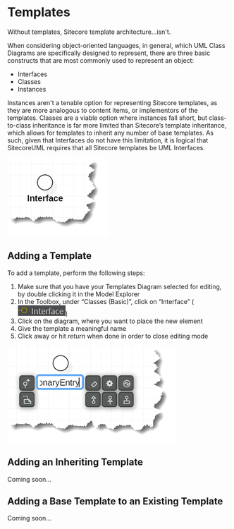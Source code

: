 # Templates

Without templates, Sitecore template architecture...isn't.

When considering object-oriented languages, in general, which UML Class Diagrams are specifically designed to represent, there are three basic constructs that are most commonly used to represent an object:

* Interfaces
* Classes
* Instances

Instances aren't a tenable option for representing Sitecore templates, as they are more analogous to content items, or implementors of the templates. Classes are a viable option where instances fall short, but class-to-class inheritance is far more limited than Sitecore’s template inheritance, which allows for templates to inherit any number of base templates. As such, given that Interfaces do not have this limitation, it is logical that SitecoreUML requires that all Sitecore templates be UML Interfaces.

![](/assets/StarUML-Interfaces-Interface.png)

## Adding a Template

To add a template, perform the following steps:

1. Make sure that you have your Templates Diagram selected for editing, by double clicking it in the Model Explorer
2. In the Toolbox, under “Classes \(Basic\)”, click on “Interface” \(![](/assets/StarUML-Interfaces-ToolboxInterface.png)\)
3. Click on the diagram, where you want to place the new element
4. Give the template a meaningful name 
5. Click away or hit _return_ when done in order to close editing mode

![](/assets/StarUML-Interfaces-Add.png)

## Adding an Inheriting Template

Coming soon...

## Adding a Base Template to an Existing Template

Coming soon...



